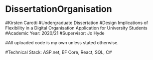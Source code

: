 # DissertationOrganisation

#Kirsten Carotti
#Undergraduate Dissertation 
#Design Implications of Flexibility in a Digital Organisation Application for University Students
#Academic Year: 2020/21
#Supervisor: Jo Hyde

#All uploaded code is my own unless stated otherwise. 

#Technical Stack: ASP.net, EF Core, React, SQL, C# 
